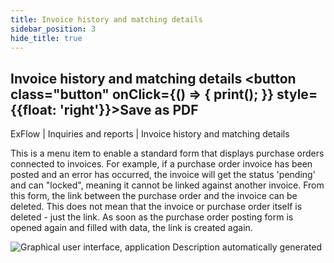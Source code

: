 ```yaml
---
title: Invoice history and matching details
sidebar_position: 3
hide_title: true
---
```

## Invoice history and matching details <button class="button" onClick={() => { print(); }} style={{float: 'right'}}>Save as PDF</button>

ExFlow \| Inquiries and reports \| Invoice history and matching details

This is a menu item to enable a standard form that displays purchase orders connected to invoices. For example, if a purchase order invoice has been posted and an error has occurred, the invoice will get the status 'pending' and can "locked", meaning it cannot be linked against another invoice. From this form, the link between the purchase order and the invoice can be deleted. This does not mean that the invoice or purchase order itself is deleted - just the link. As soon as the purchase order posting form is opened again and filled with data, the link is created again.

![Graphical user interface, application Description automatically generated](@site/static/img/media/image118.png)